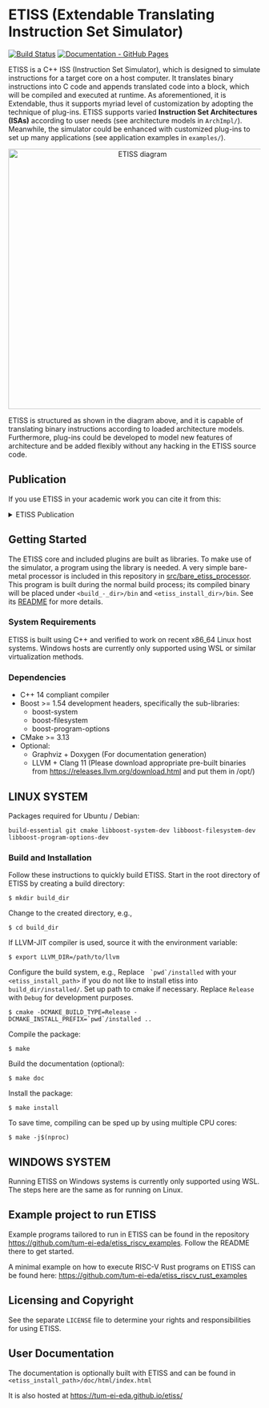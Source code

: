 # ETISS (Extendable Translating Instruction Set Simulator)

[![Build Status](https://github.com/tum-ei-eda/etiss/actions/workflows/ci.yml/badge.svg)](https://github.com/tum-ei-eda/etiss/actions/workflows/ci.yml)
[![Documentation - GitHub Pages](https://github.com/tum-ei-eda/etiss/actions/workflows/docs.yml/badge.svg)](https://github.com/tum-ei-eda/etiss/actions/workflows/docs.yml)

ETISS is a C++ ISS (Instruction Set Simulator), which is designed to simulate instructions for a target core on a host computer. It translates binary instructions into C code and appends translated code into a block, which will be compiled and executed at runtime. As aforementioned, it is Extendable, thus it supports myriad level of customization by adopting the technique of plug-ins. ETISS supports varied **Instruction Set Architectures (ISAs)** according to user needs (see architecture models in `ArchImpl/`). Meanwhile, the simulator could be enhanced with customized plug-ins to set up many applications (see application examples in `examples/`).

<center> <img src="docs/etiss.png" alt="ETISS diagram" width="520"> </center>

ETISS is structured as shown in the diagram above, and it is capable of translating binary instructions according to loaded architecture models. Furthermore, plug-ins could be developed to model new features of architecture and be added flexibly without any hacking in the ETISS source code.

## Publication

If you use ETISS in your academic work you can cite it from this:

<details>
<summary>ETISS Publication</summary>
<p>

```
@inproceedings{Mueller-Gritschneder_ETISS_2017,
  author = {Mueller-Gritschneder, Daniel and Dittrich, Martin and Greim, Marc and Devarajegowda, Keerthikumara and Ecker, Wolfgang and Schlichtmann, Ulf},
  booktitle = {RSP '17: Proceedings of the 28th International Symposium on Rapid System Prototyping: Shortening the Path from Specification to Prototype},
  doi = {10.1145/3130265.3138858},
  pages = {79--84},
  publisher = {Association for Computing Machinery},
  series = {28th International Symposium on Rapid System Prototyping: Shortening the Path from Specification to Prototype},
  title = {{The Extendable Translating Instruction Set Simulator (ETISS) Interlinked with an MDA Framework for Fast RISC Prototyping}},
  url = {https://doi.org/10.1145/3130265.3138858},
  year = {2017}
}
```

</p>
</details>

## Getting Started

The ETISS core and included plugins are built as libraries. To make use of the simulator, a program using the library is needed. A very simple bare-metal processor is included in this repository in [src/bare_etiss_processor](src/bare_etiss_processor). This program is built during the normal build process; its compiled binary will be placed under `<build_-_dir>/bin` and `<etiss_install_dir>/bin`. See its [README](src/bare_etiss_processor/README.md) for more details.


### System Requirements

ETISS is built using C++ and verified to work on recent x86_64 Linux host systems. Windows hosts are currently only supported using WSL or similar virtualization methods.

### Dependencies

  - C++ 14 compliant compiler
  - Boost >= 1.54 development headers, specifically the sub-libraries:
    - boost-system
    - boost-filesystem
    - boost-program-options
  - CMake >= 3.13
  - Optional:
    - Graphviz + Doxygen (For documentation generation)
    - LLVM + Clang 11 (Please download appropriate pre-built binaries from https://releases.llvm.org/download.html and put them in /opt/)

## LINUX SYSTEM

Packages required for Ubuntu / Debian:

    build-essential git cmake libboost-system-dev libboost-filesystem-dev libboost-program-options-dev

### Build and Installation

Follow these instructions to quickly build ETISS. Start in the root directory of ETISS by creating a build directory:

	$ mkdir build_dir

Change to the created directory, e.g.,

	$ cd build_dir

If LLVM-JIT compiler is used, source it with the environment variable:

	$ export LLVM_DIR=/path/to/llvm

Configure the build system, e.g.,
Replace `` `pwd`/installed`` with your `<etiss_install_path>` if you do not like to install etiss into `build_dir/installed/`. Set up path to cmake if necessary. Replace `Release` with `Debug` for development purposes.

	$ cmake -DCMAKE_BUILD_TYPE=Release -DCMAKE_INSTALL_PREFIX=`pwd`/installed ..

Compile the package:

	$ make

Build the documentation (optional):

	$ make doc

Install the package:

	$ make install

To save time, compiling can be sped up by using multiple CPU cores:

	$ make -j$(nproc)

## WINDOWS SYSTEM

Running ETISS on Windows systems is currently only supported using WSL. The steps here are the same as for running on Linux.

## Example project to run ETISS

Example programs tailored to run in ETISS can be found in the repository https://github.com/tum-ei-eda/etiss_riscv_examples. Follow the README there to get started.

A minimal example on how to execute RISC-V Rust programs on ETISS can be found here: https://github.com/tum-ei-eda/etiss_riscv_rust_examples

## Licensing and Copyright

See the separate `LICENSE` file to determine your rights and responsibilities for using ETISS.

## User Documentation

The documentation is optionally built with ETISS and can be found in `<etiss_install_path>/doc/html/index.html`

It is also hosted at https://tum-ei-eda.github.io/etiss/
